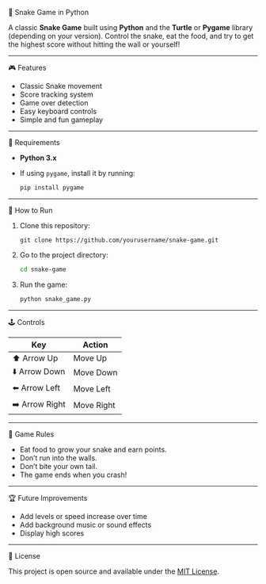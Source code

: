 🐍 Snake Game in Python

A classic **Snake Game** built using **Python** and the **Turtle** or **Pygame** library (depending on your version).
Control the snake, eat the food, and try to get the highest score without hitting the wall or yourself!

---

🎮 Features

* Classic Snake movement
* Score tracking system
* Game over detection
* Easy keyboard controls
* Simple and fun gameplay

---

🧩 Requirements

* **Python 3.x**
* If using `pygame`, install it by running:

  ```bash
  pip install pygame
  ```

---

🚀 How to Run

1. Clone this repository:

   ```bash[
   git clone https://github.com/yourusername/snake-game.git
   ```
2. Go to the project directory:

   ```bash
   cd snake-game
   ```
3. Run the game:

   ```bash
   python snake_game.py
   ```

---

🕹️ Controls

| Key            | Action     |
| -------------- | ---------- |
| ⬆️ Arrow Up    | Move Up    |
| ⬇️ Arrow Down  | Move Down  |
| ⬅️ Arrow Left  | Move Left  |
| ➡️ Arrow Right | Move Right |

---

🧠 Game Rules

* Eat food to grow your snake and earn points.
* Don’t run into the walls.
* Don’t bite your own tail.
* The game ends when you crash!

---

🏆 Future Improvements

* Add levels or speed increase over time
* Add background music or sound effects
* Display high scores

---

📜 License

This project is open source and available under the [MIT License](LICENSE).
